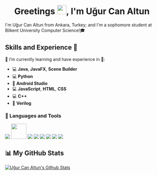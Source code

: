 <h1 align="center"> Greetings <img src="https://user-images.githubusercontent.com/82045097/132265359-15872fe1-a96b-4dc1-b54a-06faf97ad1d6.gif" width="30px">, I'm Uğur Can Altun</h1>

I'm Uğur Can Altun from Ankara, Turkey; and I'm a sophomore student at Bilkent University Computer Science!🎓

## Skills and Experience 🔨

🌱 I’m currently learning and have experience in 👷:

* 💻 **Java**, **JavaFX**, **Scene Builder**
* 💻 **Python**
* 📱 **Android Studio**
* 💻 **JavaScript**, **HTML**, **CSS**
* 💻 **C++**
* 💾 **Verilog**

### 🎹 Languages and Tools

<p align="left"> 
    <img src="https://img.icons8.com/color/48/000000/java-coffee-cup-logo.png"/>
    <img height = "50" src="https://img.icons8.com/nolan/64/scene-builder.png"/>
    <img src="https://img.icons8.com/color/48/000000/android-studio--v2.png"/>
    <img src="https://img.icons8.com/color/48/000000/c-plus-plus-logo.png"/>
    <img src="https://img.icons8.com/color/48/000000/python--v1.png"/>
    <img src="https://img.icons8.com/color/48/000000/javascript--v1.png"/>
    <img src="https://img.icons8.com/color/48/000000/html-5--v1.png"/>
    <img src="https://img.icons8.com/color/48/000000/css3.png"/>
</p>

## 📊 My GitHub Stats

[![Uğur Can Altun's Github Stats](https://github-readme-stats.vercel.app/api?username=ugurcanaltun&count_private=true&show_icons=true&theme=radical)](https://github.com/anuraghazra/github-readme-stats)
